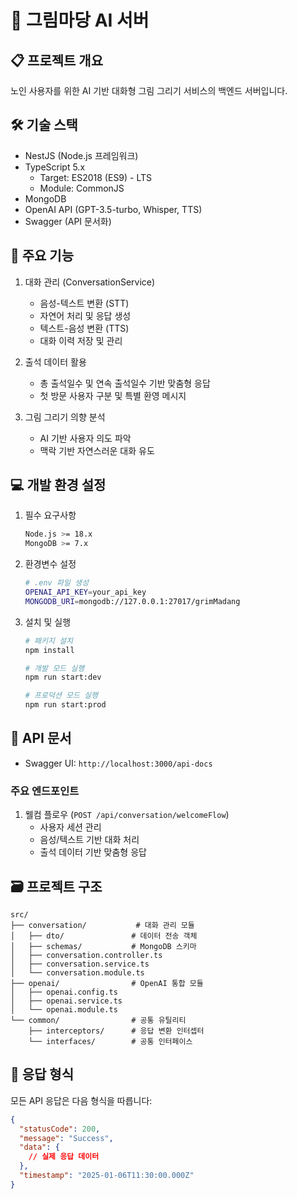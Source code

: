 # 🎨 그림마당 AI 서버

## 📋 프로젝트 개요
노인 사용자를 위한 AI 기반 대화형 그림 그리기 서비스의 백엔드 서버입니다.

## 🛠 기술 스택
- NestJS (Node.js 프레임워크)
- TypeScript 5.x
  - Target: ES2018 (ES9) - LTS
  - Module: CommonJS
- MongoDB
- OpenAI API (GPT-3.5-turbo, Whisper, TTS)
- Swagger (API 문서화)

## 🚀 주요 기능
1. 대화 관리 (ConversationService)
   - 음성-텍스트 변환 (STT)
   - 자연어 처리 및 응답 생성
   - 텍스트-음성 변환 (TTS)
   - 대화 이력 저장 및 관리

2. 출석 데이터 활용
   - 총 출석일수 및 연속 출석일수 기반 맞춤형 응답
   - 첫 방문 사용자 구분 및 특별 환영 메시지

3. 그림 그리기 의향 분석
   - AI 기반 사용자 의도 파악
   - 맥락 기반 자연스러운 대화 유도

## 💻 개발 환경 설정
1. 필수 요구사항
   ```bash
   Node.js >= 18.x
   MongoDB >= 7.x
   ```

2. 환경변수 설정
   ```bash
   # .env 파일 생성
   OPENAI_API_KEY=your_api_key
   MONGODB_URI=mongodb://127.0.0.1:27017/grimMadang
   ```

3. 설치 및 실행
   ```bash
   # 패키지 설치
   npm install

   # 개발 모드 실행
   npm run start:dev

   # 프로덕션 모드 실행
   npm run start:prod
   ```

## 📝 API 문서
- Swagger UI: `http://localhost:3000/api-docs`

### 주요 엔드포인트
1. 웰컴 플로우 (`POST /api/conversation/welcomeFlow`)
   - 사용자 세션 관리
   - 음성/텍스트 기반 대화 처리
   - 출석 데이터 기반 맞춤형 응답

## 🗃 프로젝트 구조
```
src/
├── conversation/           # 대화 관리 모듈
│   ├── dto/               # 데이터 전송 객체
│   ├── schemas/           # MongoDB 스키마
│   ├── conversation.controller.ts
│   ├── conversation.service.ts
│   └── conversation.module.ts
├── openai/                # OpenAI 통합 모듈
│   ├── openai.config.ts
│   ├── openai.service.ts
│   └── openai.module.ts
└── common/                # 공통 유틸리티
    ├── interceptors/      # 응답 변환 인터셉터
    └── interfaces/        # 공통 인터페이스
```

## 🔄 응답 형식
모든 API 응답은 다음 형식을 따릅니다:
```json
{
  "statusCode": 200,
  "message": "Success",
  "data": {
    // 실제 응답 데이터
  },
  "timestamp": "2025-01-06T11:30:00.000Z"
}
```